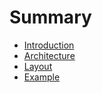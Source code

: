 # Summary

* [Introduction](README.md)
* [Architecture](chapter1.md)
* [Layout](layout.md)
* [Example](example.md)

